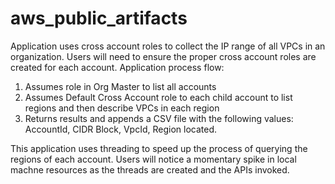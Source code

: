 # aws_public_artifacts

Application uses cross account roles to collect the IP range of all VPCs in an organization.  Users will need to ensure the proper cross account roles are created for each account.
Application process flow:
1. Assumes role in Org Master to list all accounts
2. Assumes Default Cross Account role to each child account to list regions and then describe VPCs in each region
3. Returns results and appends a CSV file with the following values:  AccountId,	CIDR Block,	VpcId,	Region located.

This application uses threading to speed up the process of querying the regions of each account.  Users will notice a momentary spike in local machne resources as the threads are created and the APIs invoked.
